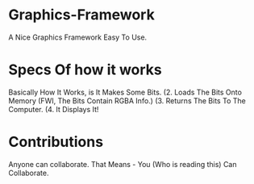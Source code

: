 # Graphics-Framework
A Nice Graphics Framework Easy To Use.

# Specs Of how it works
Basically How It Works, is It Makes Some Bits.
(2. Loads The Bits Onto Memory (FWI, The Bits Contain RGBA Info.)
(3. Returns The Bits To The Computer.
(4. It Displays It!

# Contributions
Anyone can collaborate. That Means - You (Who is reading this) Can Collaborate.
